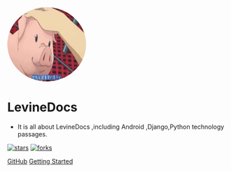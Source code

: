 <img width="180px" height="170px" style="border-radius: 50%" bor src="../_media/logo.jpg">

# LevineDocs

- It is all about LevineDocs ,including Android ,Django,Python technology passages.

[![stars](https://badgen.net/github/stars/LicaiMaker/LevineDocs?icon=github&color=4ab8a1)](https://github.com/LicaiMaker/LevineDocs) [![forks](https://badgen.net/github/forks/LicaiMaker/LevineDocs?icon=github&color=4ab8a1)](https://github.com/LicaiMaker/LevineDocs)

[GitHub](<https://github.com/LicaiMaker/LevineDocs>)
[Getting Started](/en/README.md)

